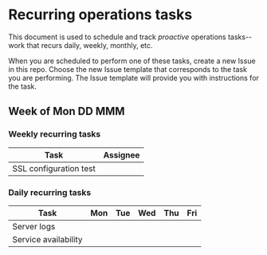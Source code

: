# Recurring operations tasks

This document is used to schedule and track *proactive* operations tasks-- work that recurs daily, weekly, monthly, etc.

When you are scheduled to perform one of these tasks, create a new Issue in this repo. Choose the new Issue template that corresponds to the task you are performing. The Issue template will provide you with instructions for the task.

## Week of Mon DD MMM

### Weekly recurring tasks

| Task                   | Assignee |
| ---------------------- | -------- |
| SSL configuration test |          |

### Daily recurring tasks
| Task                 | Mon   | Tue  | Wed  | Thu  | Fri  |
| -------------------- | ----  | ---- | ---- | ---- | ---- |
| Server logs          |       |      |      |      |      |
| Service availability |       |      |      |      |      |

